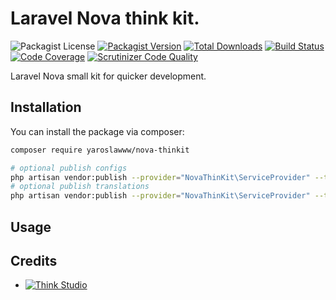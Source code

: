 # Laravel Nova think kit.

![Packagist License](https://img.shields.io/packagist/l/yaroslawww/nova-thinkit?color=%234dc71f)
[![Packagist Version](https://img.shields.io/packagist/v/yaroslawww/nova-thinkit)](https://packagist.org/packages/yaroslawww/nova-thinkit)
[![Total Downloads](https://img.shields.io/packagist/dt/yaroslawww/nova-thinkit)](https://packagist.org/packages/yaroslawww/nova-thinkit)
[![Build Status](https://scrutinizer-ci.com/g/yaroslawww/nova-thinkit/badges/build.png?b=main)](https://scrutinizer-ci.com/g/yaroslawww/nova-thinkit/build-status/main)
[![Code Coverage](https://scrutinizer-ci.com/g/yaroslawww/nova-thinkit/badges/coverage.png?b=main)](https://scrutinizer-ci.com/g/yaroslawww/nova-thinkit/?branch=main)
[![Scrutinizer Code Quality](https://scrutinizer-ci.com/g/yaroslawww/nova-thinkit/badges/quality-score.png?b=main)](https://scrutinizer-ci.com/g/yaroslawww/nova-thinkit/?branch=main)

Laravel Nova small kit for quicker development.

## Installation

You can install the package via composer:

```bash
composer require yaroslawww/nova-thinkit

# optional publish configs
php artisan vendor:publish --provider="NovaThinKit\ServiceProvider" --tag="config"
# optional publish translations
php artisan vendor:publish --provider="NovaThinKit\ServiceProvider" --tag="lang"
```

## Usage


## Credits

- [![Think Studio](https://yaroslawww.github.io/images/sponsors/packages/logo-think-studio.png)](https://think.studio/)






